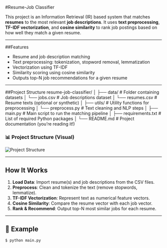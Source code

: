 
#Resume-Job Classifier

This project is an Information Retrieval (IR) based system that matches **resumes** to the most relevant **job descriptions**. It uses **text preprocessing**, **TF-IDF vectorization**, and **cosine similarity** to rank job postings based on how well they match a given resume.

---

##Features

- Resume and job description matching
- Text preprocessing: tokenization, stopword removal, lemmatization
- Vectorization using TF-IDF
- Similarity scoring using cosine similarity
- Outputs top-N job recommendations for a given resume

---

##Project Structure
resume-job-classifier/
│
├── data/                        # Folder containing datasets
│   └── jobs.csv                 # Job descriptions dataset
│   └── resumes.csv              # Resume texts (optional or synthetic)
│
├── utils/                       # Utility functions for preprocessing
│   └── preprocess.py            # Text cleaning and NLP steps
│
├── main.py                      # Main script to run the matching pipeline
│
├── requirements.txt             # List of required Python packages
│
└── README.md                    # Project documentation (you’re reading it!)

### 📊 Project Structure (Visual)

![Project Structure](project_structure_diagram.png)


---

## How It Works

1. **Load Data**: Import resume(s) and job descriptions from the CSV files.
2. **Preprocess**: Clean and tokenize the text (remove stopwords, lemmatize).
3. **TF-IDF Vectorization**: Represent text as numerical feature vectors.
4. **Cosine Similarity**: Compare the resume vector with each job vector.
5. **Rank & Recommend**: Output top-N most similar jobs for each resume.

---

## 🧪 Example

```bash
$ python main.py

